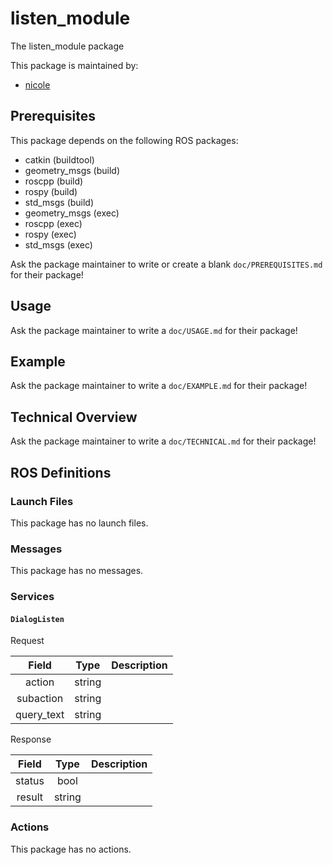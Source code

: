# listen_module

The listen_module package

This package is maintained by:
- [nicole](mailto:nicole@todo.todo)

## Prerequisites

This package depends on the following ROS packages:
- catkin (buildtool)
- geometry_msgs (build)
- roscpp (build)
- rospy (build)
- std_msgs (build)
- geometry_msgs (exec)
- roscpp (exec)
- rospy (exec)
- std_msgs (exec)

Ask the package maintainer to write or create a blank `doc/PREREQUISITES.md` for their package!

## Usage

Ask the package maintainer to write a `doc/USAGE.md` for their package!

## Example

Ask the package maintainer to write a `doc/EXAMPLE.md` for their package!

## Technical Overview

Ask the package maintainer to write a `doc/TECHNICAL.md` for their package!

## ROS Definitions

### Launch Files

This package has no launch files.

### Messages

This package has no messages.

### Services

#### `DialogListen`

Request

| Field | Type | Description |
|:-:|:-:|---|
| action | string |  |
| subaction | string |  |
| query_text | string |  |

Response

| Field | Type | Description |
|:-:|:-:|---|
| status | bool |  |
| result | string |  |


### Actions

This package has no actions.
